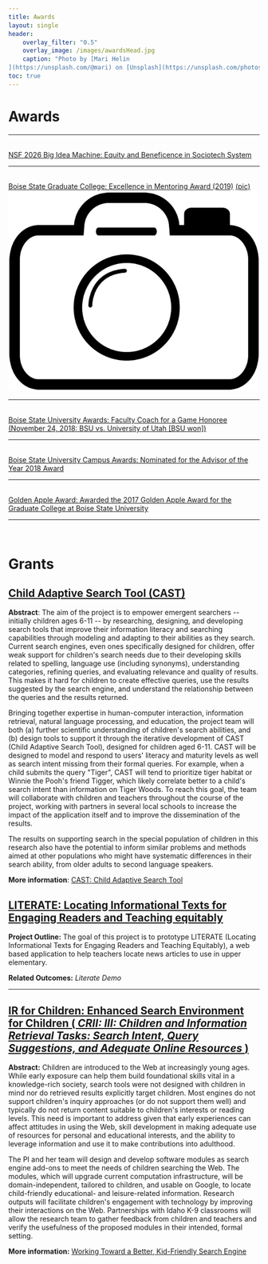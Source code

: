 ```yaml
---
title: Awards
layout: single
header:
    overlay_filter: "0.5"
    overlay_image: /images/awardsHead.jpg
    caption: "Photo by [Mari Helin
](https://unsplash.com/@mari) on [Unsplash](https://unsplash.com/photos/ilSnKT1IMxE)"
toc: true
---
```


# Awards
 <hr>
<br>
<a href="https://nsf2026imgallery.skild.com/entries/equity-beneficence-in-sociotech-system">NSF 2026 Big Idea Machine: Equity and Beneficence in Sociotech System</a>

 <hr>
<br>
<a href="https://www.boisestate.edu/news/2019/05/01/graduate-college-presents-21250-in-awards-to-graduate-students-and-faculty/"> Boise State Graduate College: Excellence in Mentoring Award (2019)</a> <a href="https://d25vtythmttl3o.cloudfront.net/uploads/sites/164/2019/04/D_1904_064_026.jpg">(pic)</a>
<a href="https://d25vtythmttl3o.cloudfront.net/uploads/sites/164/2019/04/D_1904_064_026.jpg"><img src="../images/cameraIcon.png" alt="Picture for Event" /></a>
<hr>
<br>
<a href ="https://twitter.com/DrCh0le/status/1066530439123283968">Boise State University Awards: Faculty Coach for a Game Honoree (November 24, 2018: BSU vs. University of Utah [BSU won])</a>
<hr>
<br>
<a href ="https://www.boisestate.edu/getinvolved/campus-awards-ceremony/#2018">Boise State University Campus Awards: Nominated for the Advisor of the Year 2018 Award </a>
<hr>
<br>
<a href ="https://arbiteronline.com/asbsu-hosts-30th-annual-golden-apple-awards-ceremony/">Golden Apple Award: Awarded the 2017 Golden Apple Award for the Graduate College at Boise State University</a>
<hr>
<br>

# Grants

<h2><a href = "https://nsf.gov/awardsearch/showAward?AWD_ID=1763649"> Child Adaptive Search Tool (CAST)</a></h2>
<p>
<b>Abstract</b>: The aim of the project is to empower emergent searchers -- initially children ages 6-11 -- by researching, designing, and developing search tools that improve their information literacy and searching capabilities through modeling and adapting to their abilities as they search. Current search engines, even ones specifically designed for children, offer weak support for children's search needs due to their developing skills related to spelling, language use (including synonyms), understanding categories, refining queries, and evaluating relevance and quality of results. This makes it hard for children to create effective queries, use the results suggested by the search engine, and understand the relationship between the queries and the results returned. </p>
<p>Bringing together expertise in human-computer interaction, information retrieval, natural language processing, and education, the project team will both (a) further scientific understanding of children's search abilities, and (b) design tools to support it through the iterative development of CAST (Child Adaptive Search Tool), designed for children aged 6-11. CAST will be designed to model and respond to users' literacy and maturity levels as well as search intent missing from their formal queries. For example, when a child submits the query "Tiger", CAST will tend to prioritize tiger habitat or Winnie the Pooh's friend Tigger, which likely correlate better to a child's search intent than information on Tiger Woods. To reach this goal, the team will collaborate with children and teachers throughout the course of the project, working with partners in several local schools to increase the impact of the application itself and to improve the dissemination of the results.</p>
<p> The results on supporting search in the special population of children in this research also have the potential to inform similar problems and methods aimed at other populations who might have systematic differences in their search ability, from older adults to second language speakers.
</p>
<b>More information</b>: <a href ="https://cast.boisestate.edu/cast-simple/">CAST: Child Adaptive Search Tool</a>



<h2><a href="http://piret.info/projects/literate/">LITERATE: Locating Informational Texts for Engaging Readers and Teaching equitably</a></h2>

<p><b>Project Outline:</b> The goal of this project is to prototype LITERATE (Locating Informational Texts for Engaging Readers and Teaching Equitably), a web based application to help teachers locate news articles to use in upper elementary.
</p>

<p><b>Related Outcomes:</b> <i>Literate Demo</i></p>

<hr>
<h2><a href="https://www.nsf.gov/awardsearch/showAward?AWD_ID=1565937" >IR for Children: Enhanced Search Environment for Children ( <i>CRII: III: Children and Information Retrieval Tasks: Search Intent, Query Suggestions, and Adequate Online Resources </i>)</a></h2>

<p><b>Abstract:</b> Children are introduced to the Web at increasingly young ages. While early exposure can help them build foundational skills vital in a knowledge-rich society, search tools were not designed with children in mind nor do retrieved results explicitly target children. Most engines do not support children's inquiry approaches (or do not support them well) and typically do not return content suitable to children's interests or reading levels. This need is important to address given that early experiences can affect attitudes in using the Web, skill development in making adequate use of resources for personal and educational interests, and the ability to leverage information and use it to make contributions into adulthood. </p>
<p>The PI and her team will design and develop software modules as search engine add-ons to meet the needs of children searching the Web. The modules, which will upgrade current computation infrastructure, will be domain-independent, tailored to children, and usable on Google, to locate child-friendly educational- and leisure-related information. Research outputs will facilitate children's engagement with technology by improving their interactions on the Web. Partnerships with Idaho K-9 classrooms will allow the research team to gather feedback from children and teachers and verify the usefulness of the proposed modules in their intended, formal setting. </p>

<p><b>More information:</b> <a href="https://www.boisestate.edu/news/2016/09/22/working-toward-better-kid-friendly-search-engine/">Working Toward a Better, Kid-Friendly Search Engine</a></p>
